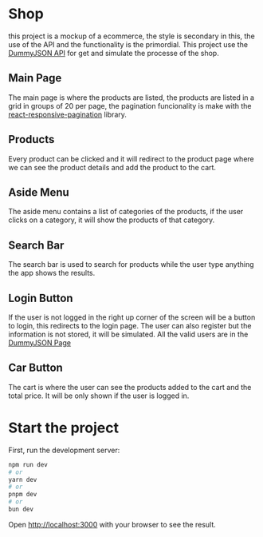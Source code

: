 # Shop
this project is a mockup of a ecommerce, the style is secondary in this, the use of the API and the functionality is the primordial. This project use the [DummyJSON API](dummyjson.com) for get and simulate the processe of the shop.

## Main Page
The main page is where the products are listed, the products are listed in a grid in groups of 20 per page, the pagination funcionality is make with the [react-responsive-pagination](https://react-responsive-pagination.elantha.com) library.

## Products
Every product can be clicked and it will redirect to the product page where we can see the product details and add the product to the cart.

## Aside Menu
The aside menu contains a list of categories of the products, if the user clicks on a category, it will show the products of that category.

## Search Bar
The search bar is used to search for products while the user type anything the app shows the results.

## Login Button
If the user is not logged in the right up corner of the screen will be a button to login, this redirects to the login page. The user can also register but the information is not stored, it will be simulated. All the valid users are in the [DummyJSON Page](https://dummyjson.com/users)

## Car Button
The cart is where the user can see the products added to the cart and the total price. It will be only shown if the user is logged in.

# Start the project

First, run the development server:

```bash
npm run dev
# or
yarn dev
# or
pnpm dev
# or
bun dev
```

Open [http://localhost:3000](http://localhost:3000) with your browser to see the result.
